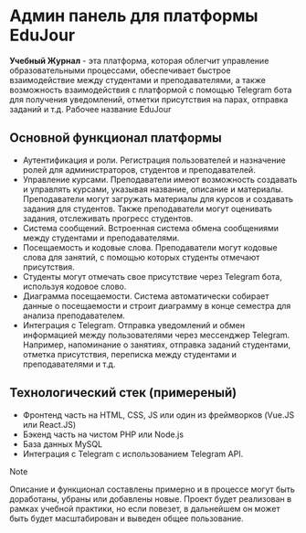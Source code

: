 # Админ панель для платформы EduJour

__Учебный Журнал__ - эта платформа, которая облегчит  управление образовательными процессами, обеспечивает быстрое взаимодействие между студентами и преподавателями, а также возможность взаимодействия с платформой с помощью Telegram бота для получения уведомлений, отметки присутствия на парах, отправка заданий и т.д. 
Рабочее название EduJour

## Основной функционал платформы
* Аутентификация и роли. Регистрация пользователей и назначение ролей для администраторов, студентов и преподавателей.
* Управление курсами. Преподаватели имеют возможность создавать и управлять курсами, указывая название, описание и материалы. Преподаватели могут загружать материалы для курсов и создавать задания для студентов. Также преподаватели могут оценивать задания, отслеживать прогресс студентов.
* Система сообщений. Встроенная система обмена сообщениями между студентами и преподавателями.
* Посещаемость и кодовые слова. Преподаватели могут кодовые слова для занятий, с помощью которых студенты отмечают присутствия.
* Студенты могут отмечать свое присутствие через Telegram бота, используя кодовое слово.
* Диаграмма посещаемости. Система автоматически собирает данные о посещаемости и строит диаграмму в конце семестра для анализа преподавателем.
* Интеграция с Telegram. Отправка уведомлений и обмен информацией между пользователями через мессенджер Telegram. Например, напоминание о занятиях, отправка заданий студентами, отметка присутствия, переписка между студентами и преподавателями и т.д.

## Технологический стек (примереный)
* Фронтенд часть на HTML, CSS, JS или один из фреймворков (Vue.JS или React.JS)
* Бэкенд часть на чистом PHP или Node.js
* База данных MySQL
* Интеграция с Telegram с использованием Telegram API.
> [!NOTE]
> Описание и функционал составлены примерно и в процессе могут быть доработаны, убраны или добавлены новые. Проект будет реализован в рамках учебной практики, но если повезет, в дальнейшем он может быть будет масштабирован и выведен общее пользование.
